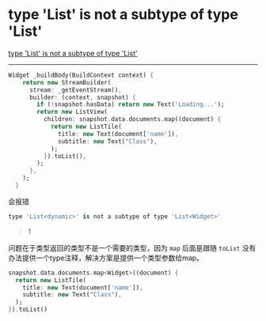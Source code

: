 # type 'List<dynamic>' is not a subtype of type 'List<Widget>'
[type 'List' is not a subtype of type 'List'](https://stackoverflow.com/questions/49603021/type-listdynamic-is-not-a-subtype-of-type-listwidget)

___

```dart
Widget _buildBody(BuildContext context) {
    return new StreamBuilder(
      stream: _getEventStream(),
      builder: (context, snapshot) {
        if (!snapshot.hasData) return new Text('Loading...');
        return new ListView(
          children: snapshot.data.documents.map((document) {
            return new ListTile(
              title: new Text(document['name']),
              subtitle: new Text("Class"),
            );
          }).toList(),
        );
      },
    );
  }
```

会报错

```dart
type 'List<dynamic>' is not a subtype of type 'List<Widget>'
```

> 1

问题在于类型返回的类型不是一个需要的类型，因为 `map` 后面是跟随 `toList` 没有办法提供一个type注释，解决方案是提供一个类型参数给map。

```dart
snapshot.data.documents.map<Widget>((document) {
  return new ListTile(
    title: new Text(document['name']),
    subtitle: new Text("Class"),
  );
}).toList()
```




